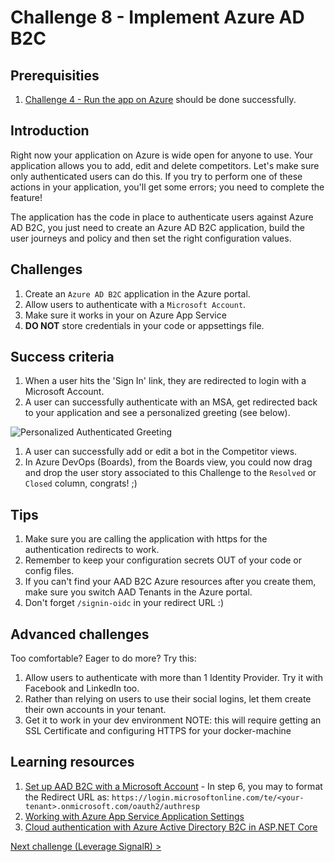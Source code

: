 # Challenge 8 - Implement Azure AD B2C

## Prerequisities

1. [Challenge 4 - Run the app on Azure](./RunOnAzure.md) should be done successfully.

## Introduction

Right now your application on Azure is wide open for anyone to use. Your application allows you to add, edit and delete competitors. Let's make sure only authenticated users can do this. If you try to perform one of these actions in your application, you'll get some errors; you need to complete the feature! 

The application has the code in place to authenticate users against Azure AD B2C, you just need to create an Azure AD B2C application, build the user journeys and policy and then set the right configuration values.

## Challenges

1. Create an `Azure AD B2C` application in the Azure portal.
1. Allow users to authenticate with a `Microsoft Account`.
1. Make sure it works in your on Azure App Service
1. **DO NOT** store credentials in your code or appsettings file.

## Success criteria

1. When a user hits the 'Sign In' link, they are redirected to login with a Microsoft Account.
1. A user can successfully authenticate with an MSA, get redirected back to your application and see a personalized greeting (see below).

![Personalized Authenticated Greeting](images/personalized-authenticated-greeting.PNG "Personalized Authenticated Greeting")

1. A user can successfully add or edit a bot in the Competitor views.
1. In Azure DevOps (Boards), from the Boards view, you could now drag and drop the user story associated to this Challenge to the `Resolved` or `Closed` column, congrats! ;)

## Tips

1. Make sure you are calling the application with https for the authentication redirects to work.
1. Remember to keep your configuration secrets OUT of your code or config files. 
1. If you can't find your AAD B2C Azure resources after you create them, make sure you switch AAD Tenants in the Azure portal.
1. Don't forget `/signin-oidc` in your redirect URL :)

## Advanced challenges

Too comfortable? Eager to do more? Try this:

1. Allow users to authenticate with more than 1 Identity Provider. Try it with Facebook and LinkedIn too.
1. Rather than relying on users to use their social logins, let them create their own accounts in your tenant.
1. Get it to work in your dev environment NOTE: this will require getting an SSL Certificate and configuring HTTPS for your docker-machine


## Learning resources

1. [Set up AAD B2C with a Microsoft Account](https://docs.microsoft.com/en-us/azure/active-directory-b2c/active-directory-b2c-setup-msa-app) - In step 6, you may to format the Redirect URL as: `https://login.microsoftonline.com/te/<your-tenant>.onmicrosoft.com/oauth2/authresp`
1. [Working with Azure App Service Application Settings](https://blogs.msdn.microsoft.com/cjaliaga/2016/08/10/working-with-azure-app-services-application-settings-and-connection-strings-in-asp-net-core/)
1. [Cloud authentication with Azure Active Directory B2C in ASP.NET Core](https://docs.microsoft.com/en-us/aspnet/core/security/authentication/azure-ad-b2c?view=aspnetcore-2.1)

[Next challenge (Leverage SignalR) >](./LeverageSignalR.md)
